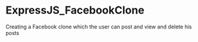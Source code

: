 # ExpressJS_FacebookClone
Creating a Facebook clone which the user can post and view and delete his posts 
